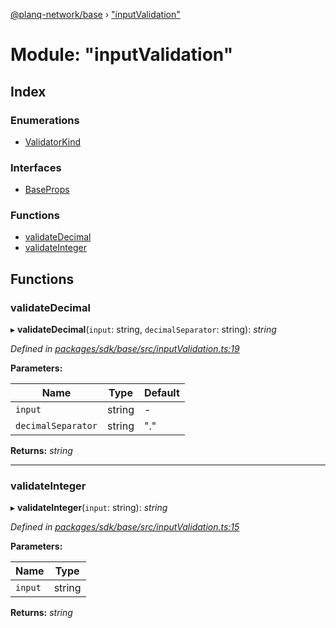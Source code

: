 [@planq-network/base](../README.md) › ["inputValidation"](_inputvalidation_.md)

# Module: "inputValidation"

## Index

### Enumerations

* [ValidatorKind](../enums/_inputvalidation_.validatorkind.md)

### Interfaces

* [BaseProps](../interfaces/_inputvalidation_.baseprops.md)

### Functions

* [validateDecimal](_inputvalidation_.md#validatedecimal)
* [validateInteger](_inputvalidation_.md#validateinteger)

## Functions

###  validateDecimal

▸ **validateDecimal**(`input`: string, `decimalSeparator`: string): *string*

*Defined in [packages/sdk/base/src/inputValidation.ts:19](https://github.com/planq-network/planq-sdk/blob/master/packages/sdk/base/src/inputValidation.ts#L19)*

**Parameters:**

Name | Type | Default |
------ | ------ | ------ |
`input` | string | - |
`decimalSeparator` | string | "." |

**Returns:** *string*

___

###  validateInteger

▸ **validateInteger**(`input`: string): *string*

*Defined in [packages/sdk/base/src/inputValidation.ts:15](https://github.com/planq-network/planq-sdk/blob/master/packages/sdk/base/src/inputValidation.ts#L15)*

**Parameters:**

Name | Type |
------ | ------ |
`input` | string |

**Returns:** *string*
